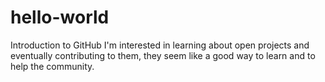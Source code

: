 # hello-world
Introduction to GitHub
I'm interested in learning about open projects and eventually contributing to them, they seem like a good way to learn and to help the community.
